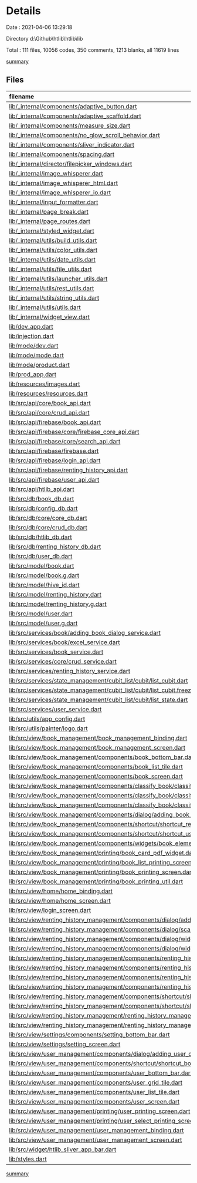 # Details

Date : 2021-04-06 13:29:18

Directory d:\Github\htlib\htlib\lib

Total : 111 files,  10056 codes, 350 comments, 1213 blanks, all 11619 lines

[summary](results.md)

## Files
| filename | language | code | comment | blank | total |
| :--- | :--- | ---: | ---: | ---: | ---: |
| [lib/_internal/components/adaptive_button.dart](/lib/_internal/components/adaptive_button.dart) | Dart | 113 | 0 | 12 | 125 |
| [lib/_internal/components/adaptive_scaffold.dart](/lib/_internal/components/adaptive_scaffold.dart) | Dart | 172 | 7 | 10 | 189 |
| [lib/_internal/components/measure_size.dart](/lib/_internal/components/measure_size.dart) | Dart | 30 | 0 | 10 | 40 |
| [lib/_internal/components/no_glow_scroll_behavior.dart](/lib/_internal/components/no_glow_scroll_behavior.dart) | Dart | 8 | 0 | 2 | 10 |
| [lib/_internal/components/sliver_indicator.dart](/lib/_internal/components/sliver_indicator.dart) | Dart | 19 | 0 | 3 | 22 |
| [lib/_internal/components/spacing.dart](/lib/_internal/components/spacing.dart) | Dart | 20 | 0 | 10 | 30 |
| [lib/_internal/director/filepicker_windows.dart](/lib/_internal/director/filepicker_windows.dart) | Dart | 75 | 125 | 69 | 269 |
| [lib/_internal/image_whisperer.dart](/lib/_internal/image_whisperer.dart) | Dart | 22 | 7 | 7 | 36 |
| [lib/_internal/image_whisperer_html.dart](/lib/_internal/image_whisperer_html.dart) | Dart | 292 | 14 | 43 | 349 |
| [lib/_internal/image_whisperer_io.dart](/lib/_internal/image_whisperer_io.dart) | Dart | 22 | 7 | 7 | 36 |
| [lib/_internal/input_formatter.dart](/lib/_internal/input_formatter.dart) | Dart | 37 | 1 | 6 | 44 |
| [lib/_internal/page_break.dart](/lib/_internal/page_break.dart) | Dart | 18 | 0 | 7 | 25 |
| [lib/_internal/page_routes.dart](/lib/_internal/page_routes.dart) | Dart | 78 | 0 | 8 | 86 |
| [lib/_internal/styled_widget.dart](/lib/_internal/styled_widget.dart) | Dart | 88 | 0 | 7 | 95 |
| [lib/_internal/utils/build_utils.dart](/lib/_internal/utils/build_utils.dart) | Dart | 63 | 0 | 11 | 74 |
| [lib/_internal/utils/color_utils.dart](/lib/_internal/utils/color_utils.dart) | Dart | 29 | 1 | 7 | 37 |
| [lib/_internal/utils/date_utils.dart](/lib/_internal/utils/date_utils.dart) | Dart | 4 | 0 | 2 | 6 |
| [lib/_internal/utils/file_utils.dart](/lib/_internal/utils/file_utils.dart) | Dart | 20 | 85 | 4 | 109 |
| [lib/_internal/utils/launcher_utils.dart](/lib/_internal/utils/launcher_utils.dart) | Dart | 5 | 0 | 2 | 7 |
| [lib/_internal/utils/rest_utils.dart](/lib/_internal/utils/rest_utils.dart) | Dart | 12 | 0 | 1 | 13 |
| [lib/_internal/utils/string_utils.dart](/lib/_internal/utils/string_utils.dart) | Dart | 77 | 1 | 17 | 95 |
| [lib/_internal/utils/utils.dart](/lib/_internal/utils/utils.dart) | Dart | 59 | 0 | 9 | 68 |
| [lib/_internal/widget_view.dart](/lib/_internal/widget_view.dart) | Dart | 11 | 0 | 6 | 17 |
| [lib/dev_app.dart](/lib/dev_app.dart) | Dart | 122 | 0 | 9 | 131 |
| [lib/injection.dart](/lib/injection.dart) | Dart | 26 | 0 | 7 | 33 |
| [lib/mode/dev.dart](/lib/mode/dev.dart) | Dart | 11 | 0 | 6 | 17 |
| [lib/mode/mode.dart](/lib/mode/mode.dart) | Dart | 1 | 0 | 1 | 2 |
| [lib/mode/product.dart](/lib/mode/product.dart) | Dart | 19 | 0 | 7 | 26 |
| [lib/prod_app.dart](/lib/prod_app.dart) | Dart | 143 | 0 | 9 | 152 |
| [lib/resources/images.dart](/lib/resources/images.dart) | Dart | 5 | 0 | 3 | 8 |
| [lib/resources/resources.dart](/lib/resources/resources.dart) | Dart | 1 | 0 | 1 | 2 |
| [lib/src/api/core/book_api.dart](/lib/src/api/core/book_api.dart) | Dart | 1 | 0 | 1 | 2 |
| [lib/src/api/core/crud_api.dart](/lib/src/api/core/crud_api.dart) | Dart | 11 | 0 | 7 | 18 |
| [lib/src/api/firebase/book_api.dart](/lib/src/api/firebase/book_api.dart) | Dart | 107 | 0 | 19 | 126 |
| [lib/src/api/firebase/core/firebase_core_api.dart](/lib/src/api/firebase/core/firebase_core_api.dart) | Dart | 41 | 0 | 6 | 47 |
| [lib/src/api/firebase/core/search_api.dart](/lib/src/api/firebase/core/search_api.dart) | Dart | 6 | 0 | 4 | 10 |
| [lib/src/api/firebase/firebase.dart](/lib/src/api/firebase/firebase.dart) | Dart | 4 | 0 | 1 | 5 |
| [lib/src/api/firebase/login_api.dart](/lib/src/api/firebase/login_api.dart) | Dart | 15 | 0 | 3 | 18 |
| [lib/src/api/firebase/renting_history_api.dart](/lib/src/api/firebase/renting_history_api.dart) | Dart | 78 | 1 | 16 | 95 |
| [lib/src/api/firebase/user_api.dart](/lib/src/api/firebase/user_api.dart) | Dart | 154 | 0 | 23 | 177 |
| [lib/src/api/htlib_api.dart](/lib/src/api/htlib_api.dart) | Dart | 7 | 0 | 2 | 9 |
| [lib/src/db/book_db.dart](/lib/src/db/book_db.dart) | Dart | 34 | 0 | 11 | 45 |
| [lib/src/db/config_db.dart](/lib/src/db/config_db.dart) | Dart | 39 | 0 | 14 | 53 |
| [lib/src/db/core/core_db.dart](/lib/src/db/core/core_db.dart) | Dart | 19 | 0 | 8 | 27 |
| [lib/src/db/core/crud_db.dart](/lib/src/db/core/crud_db.dart) | Dart | 8 | 0 | 6 | 14 |
| [lib/src/db/htlib_db.dart](/lib/src/db/htlib_db.dart) | Dart | 53 | 0 | 10 | 63 |
| [lib/src/db/renting_history_db.dart](/lib/src/db/renting_history_db.dart) | Dart | 38 | 0 | 10 | 48 |
| [lib/src/db/user_db.dart](/lib/src/db/user_db.dart) | Dart | 32 | 0 | 9 | 41 |
| [lib/src/model/book.dart](/lib/src/model/book.dart) | Dart | 105 | 0 | 24 | 129 |
| [lib/src/model/book.g.dart](/lib/src/model/book.g.dart) | Dart | 51 | 4 | 8 | 63 |
| [lib/src/model/hive_id.dart](/lib/src/model/hive_id.dart) | Dart | 5 | 0 | 1 | 6 |
| [lib/src/model/renting_history.dart](/lib/src/model/renting_history.dart) | Dart | 118 | 0 | 16 | 134 |
| [lib/src/model/renting_history.g.dart](/lib/src/model/renting_history.g.dart) | Dart | 48 | 4 | 8 | 60 |
| [lib/src/model/user.dart](/lib/src/model/user.dart) | Dart | 119 | 0 | 20 | 139 |
| [lib/src/model/user.g.dart](/lib/src/model/user.g.dart) | Dart | 54 | 4 | 8 | 66 |
| [lib/src/services/book/adding_book_dialog_service.dart](/lib/src/services/book/adding_book_dialog_service.dart) | Dart | 13 | 0 | 2 | 15 |
| [lib/src/services/book/excel_service.dart](/lib/src/services/book/excel_service.dart) | Dart | 61 | 5 | 12 | 78 |
| [lib/src/services/book_service.dart](/lib/src/services/book_service.dart) | Dart | 131 | 0 | 28 | 159 |
| [lib/src/services/core/crud_service.dart](/lib/src/services/core/crud_service.dart) | Dart | 12 | 0 | 8 | 20 |
| [lib/src/services/renting_history_service.dart](/lib/src/services/renting_history_service.dart) | Dart | 150 | 5 | 29 | 184 |
| [lib/src/services/state_management/cubit_list/cubit/list_cubit.dart](/lib/src/services/state_management/cubit_list/cubit/list_cubit.dart) | Dart | 37 | 0 | 9 | 46 |
| [lib/src/services/state_management/cubit_list/cubit/list_cubit.freezed.dart](/lib/src/services/state_management/cubit_list/cubit/list_cubit.freezed.dart) | Dart | 292 | 24 | 53 | 369 |
| [lib/src/services/state_management/cubit_list/cubit/list_state.dart](/lib/src/services/state_management/cubit_list/cubit/list_state.dart) | Dart | 7 | 0 | 2 | 9 |
| [lib/src/services/user_service.dart](/lib/src/services/user_service.dart) | Dart | 143 | 9 | 29 | 181 |
| [lib/src/utils/app_config.dart](/lib/src/utils/app_config.dart) | Dart | 18 | 0 | 2 | 20 |
| [lib/src/utils/painter/logo.dart](/lib/src/utils/painter/logo.dart) | Dart | 456 | 0 | 41 | 497 |
| [lib/src/view/book_management/book_management_binding.dart](/lib/src/view/book_management/book_management_binding.dart) | Dart | 43 | 0 | 10 | 53 |
| [lib/src/view/book_management/book_management_screen.dart](/lib/src/view/book_management/book_management_screen.dart) | Dart | 222 | 0 | 15 | 237 |
| [lib/src/view/book_management/components/book_bottom_bar.dart](/lib/src/view/book_management/components/book_bottom_bar.dart) | Dart | 98 | 0 | 5 | 103 |
| [lib/src/view/book_management/components/book_list_tile.dart](/lib/src/view/book_management/components/book_list_tile.dart) | Dart | 117 | 0 | 11 | 128 |
| [lib/src/view/book_management/components/book_screen.dart](/lib/src/view/book_management/components/book_screen.dart) | Dart | 262 | 1 | 8 | 271 |
| [lib/src/view/book_management/components/classify_book/classify_book_more_info_screen.dart](/lib/src/view/book_management/components/classify_book/classify_book_more_info_screen.dart) | Dart | 91 | 0 | 7 | 98 |
| [lib/src/view/book_management/components/classify_book/classify_book_screen.dart](/lib/src/view/book_management/components/classify_book/classify_book_screen.dart) | Dart | 57 | 0 | 6 | 63 |
| [lib/src/view/book_management/components/classify_book/classify_book_tile.dart](/lib/src/view/book_management/components/classify_book/classify_book_tile.dart) | Dart | 78 | 0 | 4 | 82 |
| [lib/src/view/book_management/components/dialog/adding_book_dialog.dart](/lib/src/view/book_management/components/dialog/adding_book_dialog.dart) | Dart | 480 | 4 | 22 | 506 |
| [lib/src/view/book_management/components/shortcut/shortcut_renting_history_book_page.dart](/lib/src/view/book_management/components/shortcut/shortcut_renting_history_book_page.dart) | Dart | 28 | 0 | 5 | 33 |
| [lib/src/view/book_management/components/shortcut/shortcut_user_book_page.dart](/lib/src/view/book_management/components/shortcut/shortcut_user_book_page.dart) | Dart | 28 | 0 | 5 | 33 |
| [lib/src/view/book_management/components/widgets/book_element_tile.dart](/lib/src/view/book_management/components/widgets/book_element_tile.dart) | Dart | 95 | 0 | 7 | 102 |
| [lib/src/view/book_management/printing/book_card_pdf_widget.dart](/lib/src/view/book_management/printing/book_card_pdf_widget.dart) | Dart | 53 | 0 | 4 | 57 |
| [lib/src/view/book_management/printing/book_list_printing_screen.dart](/lib/src/view/book_management/printing/book_list_printing_screen.dart) | Dart | 65 | 0 | 11 | 76 |
| [lib/src/view/book_management/printing/book_printing_screen.dart](/lib/src/view/book_management/printing/book_printing_screen.dart) | Dart | 62 | 0 | 12 | 74 |
| [lib/src/view/book_management/printing/book_printing_util.dart](/lib/src/view/book_management/printing/book_printing_util.dart) | Dart | 13 | 0 | 3 | 16 |
| [lib/src/view/home/home_binding.dart](/lib/src/view/home/home_binding.dart) | Dart | 3 | 0 | 3 | 6 |
| [lib/src/view/home/home_screen.dart](/lib/src/view/home/home_screen.dart) | Dart | 141 | 0 | 7 | 148 |
| [lib/src/view/login_screen.dart](/lib/src/view/login_screen.dart) | Dart | 160 | 0 | 6 | 166 |
| [lib/src/view/renting_history_management/components/dialog/adding_renting_history_dialog.dart](/lib/src/view/renting_history_management/components/dialog/adding_renting_history_dialog.dart) | Dart | 466 | 1 | 38 | 505 |
| [lib/src/view/renting_history_management/components/dialog/scanner_screen.dart](/lib/src/view/renting_history_management/components/dialog/scanner_screen.dart) | Dart | 79 | 0 | 3 | 82 |
| [lib/src/view/renting_history_management/components/dialog/widgets/date_picker_widget.dart](/lib/src/view/renting_history_management/components/dialog/widgets/date_picker_widget.dart) | Dart | 58 | 0 | 6 | 64 |
| [lib/src/view/renting_history_management/components/dialog/widgets/user_field.dart](/lib/src/view/renting_history_management/components/dialog/widgets/user_field.dart) | Dart | 204 | 0 | 8 | 212 |
| [lib/src/view/renting_history_management/components/renting_history_bottom_bar.dart](/lib/src/view/renting_history_management/components/renting_history_bottom_bar.dart) | Dart | 35 | 0 | 5 | 40 |
| [lib/src/view/renting_history_management/components/renting_history_grid_tile.dart](/lib/src/view/renting_history_management/components/renting_history_grid_tile.dart) | Dart | 261 | 0 | 17 | 278 |
| [lib/src/view/renting_history_management/components/renting_history_list_tile.dart](/lib/src/view/renting_history_management/components/renting_history_list_tile.dart) | Dart | 114 | 0 | 7 | 121 |
| [lib/src/view/renting_history_management/components/renting_history_screen.dart](/lib/src/view/renting_history_management/components/renting_history_screen.dart) | Dart | 255 | 0 | 10 | 265 |
| [lib/src/view/renting_history_management/components/shortcut/shortcut_book_renting_history_page.dart](/lib/src/view/renting_history_management/components/shortcut/shortcut_book_renting_history_page.dart) | Dart | 33 | 0 | 6 | 39 |
| [lib/src/view/renting_history_management/components/shortcut/shortcut_user_renting_history_page.dart](/lib/src/view/renting_history_management/components/shortcut/shortcut_user_renting_history_page.dart) | Dart | 33 | 0 | 5 | 38 |
| [lib/src/view/renting_history_management/renting_history_management_binding.dart](/lib/src/view/renting_history_management/renting_history_management_binding.dart) | Dart | 2 | 0 | 2 | 4 |
| [lib/src/view/renting_history_management/renting_history_management_screen.dart](/lib/src/view/renting_history_management/renting_history_management_screen.dart) | Dart | 208 | 0 | 19 | 227 |
| [lib/src/view/settings/components/setting_bottom_bar.dart](/lib/src/view/settings/components/setting_bottom_bar.dart) | Dart | 34 | 0 | 5 | 39 |
| [lib/src/view/settings/setting_screen.dart](/lib/src/view/settings/setting_screen.dart) | Dart | 187 | 0 | 8 | 195 |
| [lib/src/view/user_management/components/dialog/adding_user_dialog.dart](/lib/src/view/user_management/components/dialog/adding_user_dialog.dart) | Dart | 426 | 2 | 19 | 447 |
| [lib/src/view/user_management/components/shortcut/shortcut_book_user_page.dart](/lib/src/view/user_management/components/shortcut/shortcut_book_user_page.dart) | Dart | 30 | 0 | 5 | 35 |
| [lib/src/view/user_management/components/user_bottom_bar.dart](/lib/src/view/user_management/components/user_bottom_bar.dart) | Dart | 98 | 0 | 5 | 103 |
| [lib/src/view/user_management/components/user_grid_tile.dart](/lib/src/view/user_management/components/user_grid_tile.dart) | Dart | 122 | 0 | 5 | 127 |
| [lib/src/view/user_management/components/user_list_tile.dart](/lib/src/view/user_management/components/user_list_tile.dart) | Dart | 83 | 0 | 6 | 89 |
| [lib/src/view/user_management/components/user_screen.dart](/lib/src/view/user_management/components/user_screen.dart) | Dart | 342 | 0 | 12 | 354 |
| [lib/src/view/user_management/printing/user_printing_screen.dart](/lib/src/view/user_management/printing/user_printing_screen.dart) | Dart | 210 | 30 | 13 | 253 |
| [lib/src/view/user_management/printing/user_select_printing_screen.dart](/lib/src/view/user_management/printing/user_select_printing_screen.dart) | Dart | 105 | 3 | 6 | 114 |
| [lib/src/view/user_management/user_management_binding.dart](/lib/src/view/user_management/user_management_binding.dart) | Dart | 44 | 0 | 11 | 55 |
| [lib/src/view/user_management/user_management_screen.dart](/lib/src/view/user_management/user_management_screen.dart) | Dart | 241 | 0 | 14 | 255 |
| [lib/src/widget/htlib_sliver_app_bar.dart](/lib/src/widget/htlib_sliver_app_bar.dart) | Dart | 81 | 0 | 4 | 85 |
| [lib/styles.dart](/lib/styles.dart) | Dart | 140 | 5 | 70 | 215 |

[summary](results.md)
